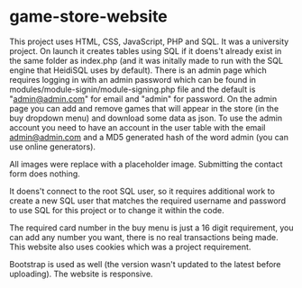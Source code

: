 # game-store-website

This project uses HTML, CSS, JavaScript, PHP and SQL. It was a university project. On launch it creates tables using SQL if it doens't already exist in the same folder as index.php (and it was initally made to run with the SQL engine that HeidiSQL uses by default). There is an admin page which requires logging in with an  admin password which can be found in modules/module-signin/module-signing.php file and the default is "admin@admin.com" for email and "admin" for password. On the admin page you can add and remove games that will appear in the store (in the buy dropdown menu) and download some data as json. To use the admin account you need to have an account in the user table with the email admin@admin.com and a MD5 generated hash of the word admin (you can use online generators).  

All images were replace with a placeholder image. Submitting the contact form does nothing.

It doens't connect to the root SQL user, so it requires additional work to create a new SQL user that matches the required username and password to use SQL for this project or to change it within the code.

The required card number in the buy menu is just a 16 digit requirement, you can add any number you want, there is no real transactions being made. This website also uses cookies which was a project requirement.

Bootstrap is used as well (the version wasn't updated to the latest before uploading). The website is responsive.
